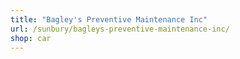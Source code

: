 ```yaml
---
title: "Bagley's Preventive Maintenance Inc"
url: /sunbury/bagleys-preventive-maintenance-inc/
shop: car
---
```


